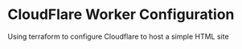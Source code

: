 # CloudFlare Worker Configuration
Using terraform to configure Cloudflare to host a simple HTML site
